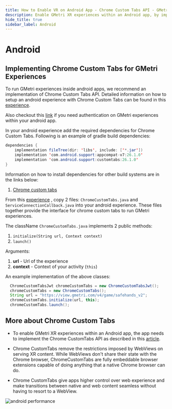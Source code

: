 ```yaml
---
title: How to Enable VR on Android App - Chrome Custom Tabs API - GMetri XR Platform
description: Enable GMetri XR experiences within an Android app, by implementing Chrome CustomTabs API after publishing the experience - Tutorials on GMetri Documentation.
hide_title: true
sidebar_label: Android
---
```


# Android

## Implementing Chrome Custom Tabs for GMetri Experiences

To run GMetri experiences inside android apps, we recommend an implementation of Chrome Custom Tabs API. 
Detailed information on how to setup an android experience with Chrome Custom Tabs can be found in this [experience](https://github.com/gmetrixr/chrome-custom-tabs/).

Also checkout this [link](../Authentication/viewer_groups/token.md/) if you need authentication on GMetri experiences within your android app. 


In your android experience add the required dependencies for Chrome Custom Tabs. Following is an example of gradle build dependencies:
```java
dependencies {
    implementation fileTree(dir: 'libs', include: ['*.jar'])
    implementation 'com.android.support:appcompat-v7:26.1.0'
    implementation 'com.android.support:customtabs:26.1.0'
}
``` 
  
Information on how to install dependencies for other build systems are in the links below:

1. [Chrome custom tabs](https://developer.chrome.com/multidevice/android/customtabs/)

From this [experience](https://github.com/gmetrixr/chrome-custom-tabs/) , copy 2 files: `ChromeCustomTabs.java` and `ServiceConnectionCallback.java` into your android experience. These files together provide the interface for chrome custom tabs to run GMetri experiences.

The className `ChromeCustomTabs.java` implements 2 public methods:

  1. `initialize(String url, Context context)`
  2. `launch()`

Arguments:

  1. **url** - Url of the experience
  1. **context** - Context of your activity (`this`)
  
An example implementation of the above classes:
```java
  ChromeCustomTabsJwt chromeCustomTabs = new ChromeCustomTabsJwt();
  chromeCustomTabs = new ChromeCustomTabs();
  String url = "https://view.gmetri.com/v4/game/safehands_v2";
  chromeCustomTabs.initialize(url, this);
  chromeCustomTabs.launch();
```

## More about Chrome Custom Tabs

- To enable GMetri XR experiences within an Android app, the app needs to implement the Chrome CustomTabs API as described in this [article](https://developer.chrome.com/multidevice/android/customtabs/). 

- Chrome CustomTabs remove the restrictions imposed by WebViews on serving XR content. While WebViews don't share their state with the Chrome browser, ChromeCustomTabs are fully embeddable browser extensions capable of doing anything that a native Chrome browser can do. 

- Chrome CustomTabs give apps higher control over web experience and make transitions between native and web content seamless without having to resort to a WebView.

![android performance](https://r.vrgmetri.com/image/q_90/gb-web/portal-docs/assets/img/screenshots/performance.gif "android performance")
